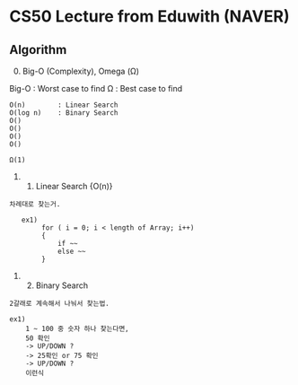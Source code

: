 # CS50 Lecture from Eduwith (NAVER)

## Algorithm

0. Big-O (Complexity), Omega (Ω)

Big-O : Worst case to find
Ω : Best case to find

```
O(n)        : Linear Search
O(log n)    : Binary Search
O()
O()
O()
O()
```

```
Ω(1)

```

1. 1. Linear Search {O(n)}

```
차례대로 찾는거.

   ex1)
        for ( i = 0; i < length of Array; i++)
        {
            if ~~
            else ~~
        }
```

1. 2. Binary Search

```
2갈래로 계속해서 나눠서 찾는법.

ex1)
    1 ~ 100 중 숫자 하나 찾는다면,
    50 확인
    -> UP/DOWN ?
    -> 25확인 or 75 확인
    -> UP/DOWN ?
    이런식
```
